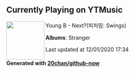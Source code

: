 ## Currently Playing on YTMusic

[<img align="left" width="100" src="https://lh3.googleusercontent.com/YS5XsEq-EAr0OgdLK4tWnlT9RZpFHzCV3tmmXL5Jjq8XVNB6XrjaV6x0GsYxNkM_JsjcyVJ_o4bEd2U5">](https://music.youtube.com/channel/UCO4p2LbFEEF1HKm4HnUVjfg)

Young B - Next?(피처링: Swings)

**Albums**: Stranger

Last updated at 12/01/2020 17:34

#### Generated with [20chan/github-now](https://github.com/20chan/github-now)
